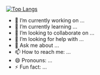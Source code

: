 <div align="center">
  

</div>

<!-- ![Anurag's GitHub stats](https://github-readme-stats.vercel.app/api?username=jaehoon1222&show_icons=true&theme=algolia) -->
[![Top Langs](https://github-readme-stats.vercel.app/api/top-langs/?username=jaehoon1222&layout=compact&theme=algolia)](https://github.com/anuraghazra/github-readme-stats)


- 🔭 I’m currently working on ...
- 🌱 I’m currently learning ...
- 👯 I’m looking to collaborate on ...
- 🤔 I’m looking for help with ...
- 💬 Ask me about ...
- 📫 How to reach me: ...
- 😄 Pronouns: ...
- ⚡ Fun fact: ...

